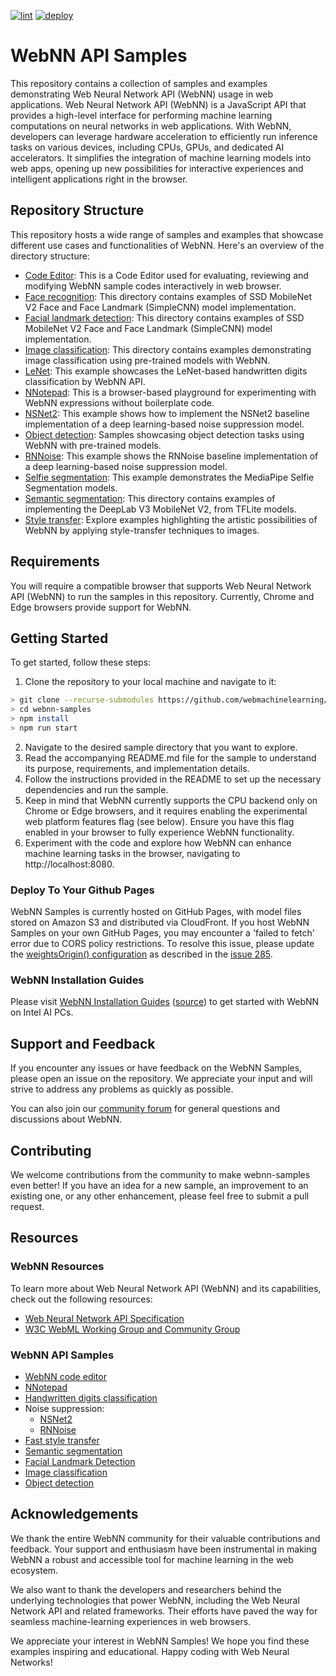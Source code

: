 [![lint](https://github.com/webmachinelearning/webnn-samples/workflows/lint/badge.svg)](https://github.com/webmachinelearning/webnn-samples/actions)
[![deploy](https://github.com/webmachinelearning/webnn-samples/workflows/deploy/badge.svg)](https://github.com/webmachinelearning/webnn-samples/actions)

# WebNN API Samples
This repository contains a collection of samples and examples demonstrating Web Neural Network API (WebNN) usage in web applications. Web Neural Network API (WebNN) is a JavaScript API that provides a high-level interface for performing machine learning computations on neural networks in web applications. With WebNN, developers can leverage hardware acceleration to efficiently run inference tasks on various devices, including CPUs, GPUs, and dedicated AI accelerators. It simplifies the integration of machine learning models into web apps, opening up new possibilities for interactive experiences and intelligent applications right in the browser.

## Repository Structure
This repository hosts a wide range of samples and examples that showcase different use cases and functionalities of WebNN. Here's an overview of the directory structure:    

* [Code Editor](/code): This is a Code Editor used for evaluating, reviewing and modifying WebNN sample codes interactively in web browser.
* [Face recognition](/face_recognition): This directory contains examples of SSD MobileNet V2 Face and Face Landmark (SimpleCNN) model implementation.
* [Facial landmark detection](/facial_landmark_detection): This directory contains examples of SSD MobileNet V2 Face and Face Landmark (SimpleCNN) model implementation.
* [Image classification](/image_classification): This directory contains examples demonstrating image classification using pre-trained models with WebNN.
* [LeNet](/lenet): This example showcases the LeNet-based handwritten digits classification by WebNN API.
* [NNotepad](/nnotepad): This is a browser-based playground for experimenting with WebNN expressions without boilerplate code.
* [NSNet2](/nsnet2): This example shows how to implement the NSNet2 baseline implementation of a deep learning-based noise suppression model.
* [Object detection](/object_detection): Samples showcasing object detection tasks using WebNN with pre-trained models.
* [RNNoise](/rnnoise): This example shows the RNNoise baseline implementation of a deep learning-based noise suppression model.
* [Selfie segmentation](/selfie_segmentation): This example demonstrates the MediaPipe Selfie Segmentation models.
* [Semantic segmentation](/semantic_segmentation): This directory contains examples of implementing the DeepLab V3 MobileNet V2, from TFLite models.
* [Style transfer](/style_transfer): Explore examples highlighting the artistic possibilities of WebNN by applying style-transfer techniques to images.

## Requirements
You will require a compatible browser that supports Web Neural Network API (WebNN) to run the samples in this repository. Currently, Chrome and Edge browsers provide support for WebNN.

## Getting Started
To get started, follow these steps:    
1. Clone the repository to your local machine and navigate to it:
 ```bash
> git clone --recurse-submodules https://github.com/webmachinelearning/webnn-samples
> cd webnn-samples
> npm install
> npm run start
```
2. Navigate to the desired sample directory that you want to explore.
3. Read the accompanying README.md file for the sample to understand its purpose, requirements, and implementation details.
4. Follow the instructions provided in the README to set up the necessary dependencies and run the sample.
5. Keep in mind that WebNN currently supports the CPU backend only on Chrome or Edge browsers, and it requires enabling the experimental web platform features flag (see below). Ensure you have this flag enabled in your browser to fully experience WebNN functionality.
6. Experiment with the code and explore how WebNN can enhance machine learning tasks in the browser, navigating to http://localhost:8080.

### Deploy To Your Github Pages

WebNN Samples is currently hosted on GitHub Pages, with model files stored on Amazon S3 and distributed via CloudFront. If you host WebNN Samples on your own GitHub Pages, you may encounter a 'failed to fetch' error due to CORS policy restrictions. To resolve this issue, please update the [weightsOrigin() configuration](https://github.com/webmachinelearning/webnn-samples/blob/master/common/utils.js#L6) as described in the [issue 285](https://github.com/webmachinelearning/webnn-samples/issues/285#issuecomment-2408988830).

### WebNN Installation Guides

Please visit [WebNN Installation Guides](https://webnn.io/en/learn/get-started/installation) ([source](https://github.com/webmachinelearning/webnn-docs/blob/main/content/en/learn/get-started/installation.mdx)) to get started with WebNN on Intel AI PCs.

## Support and Feedback
If you encounter any issues or have feedback on the WebNN Samples, please open an issue on the repository. We appreciate your input and will strive to address any problems as quickly as possible.

You can also join our [community forum](https://webmachinelearning.github.io/) for general questions and discussions about WebNN.

## Contributing
We welcome contributions from the community to make webnn-samples even better! If you have an idea for a new sample, an improvement to an existing one, or any other enhancement, please feel free to submit a pull request.

## Resources
### WebNN Resources
To learn more about Web Neural Network API (WebNN) and its capabilities, check out the following resources:
* [Web Neural Network API Specification](https://webmachinelearning.github.io/webnn/)
* [W3C WebML Working Group and Community Group](https://webmachinelearning.github.io/)

### WebNN API Samples
* [WebNN code editor](https://webmachinelearning.github.io/webnn-samples/code/)
* [NNotepad](https://webmachinelearning.github.io/webnn-samples/nnotepad/)
* [Handwritten digits classification](https://webmachinelearning.github.io/webnn-samples/lenet/)
* Noise suppression:
  * [NSNet2](https://webmachinelearning.github.io/webnn-samples/nsnet2/)
  * [RNNoise](https://webmachinelearning.github.io/webnn-samples/rnnoise/)
* [Fast style transfer](https://webmachinelearning.github.io/webnn-samples/style_transfer/)
* [Semantic segmentation](https://webmachinelearning.github.io/webnn-samples/semantic_segmentation/)
* [Facial Landmark Detection](https://webmachinelearning.github.io/webnn-samples/facial_landmark_detection/)
* [Image classification](https://webmachinelearning.github.io/webnn-samples/image_classification/)
* [Object detection](https://webmachinelearning.github.io/webnn-samples/object_detection/)

## Acknowledgements
We thank the entire WebNN community for their valuable contributions and feedback. Your support and enthusiasm have been instrumental in making WebNN a robust and accessible tool for machine learning in the web ecosystem.

We also want to thank the developers and researchers behind the underlying technologies that power WebNN, including the Web Neural Network API and related frameworks. Their efforts have paved the way for seamless machine-learning experiences in web browsers.

We appreciate your interest in WebNN Samples! We hope you find these examples inspiring and educational. Happy coding with Web Neural Networks!

